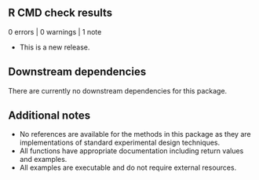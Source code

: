 ## R CMD check results

0 errors | 0 warnings | 1 note

* This is a new release.

## Downstream dependencies
There are currently no downstream dependencies for this package.

## Additional notes
* No references are available for the methods in this package as they are implementations of standard experimental design techniques.
* All functions have appropriate documentation including return values and examples.
* All examples are executable and do not require external resources.
